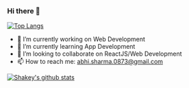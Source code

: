### Hi there 👋

[![Top Langs](https://github-readme-stats.vercel.app/api/top-langs/?username=shakeybuoy&count_private=true)](https://github.com/shakeybuoy/github-readme-stats)

- 🔭 I’m currently working on Web Development
- 🌱 I’m currently learning App Development
- 👯 I’m looking to collaborate on ReactJS/Web Development
- 📫 How to reach me: abhi.sharma.0873@gmail.com

[![Shakey's github stats](https://github-readme-stats.vercel.app/api?username=shakeybuoy&count_private=true&show_icons=true&theme=tokyonight&hide_rank=false)](https://github.com/shakeybuoy/github-readme-stats)
